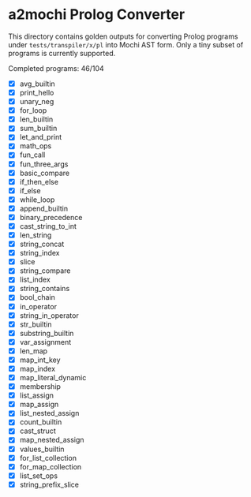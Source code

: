 # a2mochi Prolog Converter

This directory contains golden outputs for converting Prolog programs under `tests/transpiler/x/pl` into Mochi AST form. Only a tiny subset of programs is currently supported.

Completed programs: 46/104

- [x] avg_builtin
- [x] print_hello
- [x] unary_neg
- [x] for_loop
- [x] len_builtin
- [x] sum_builtin
- [x] let_and_print
- [x] math_ops
- [x] fun_call
- [x] fun_three_args
- [x] basic_compare
- [x] if_then_else
- [x] if_else
- [x] while_loop
- [x] append_builtin
- [x] binary_precedence
- [x] cast_string_to_int
- [x] len_string
- [x] string_concat
- [x] string_index
- [x] slice
- [x] string_compare
- [x] list_index
- [x] string_contains
- [x] bool_chain
- [x] in_operator
- [x] string_in_operator
- [x] str_builtin
- [x] substring_builtin
- [x] var_assignment
- [x] len_map
- [x] map_int_key
- [x] map_index
- [x] map_literal_dynamic
- [x] membership
- [x] list_assign
- [x] map_assign
- [x] list_nested_assign
- [x] count_builtin
- [x] cast_struct
- [x] map_nested_assign
- [x] values_builtin
- [x] for_list_collection
- [x] for_map_collection
- [x] list_set_ops
- [x] string_prefix_slice
